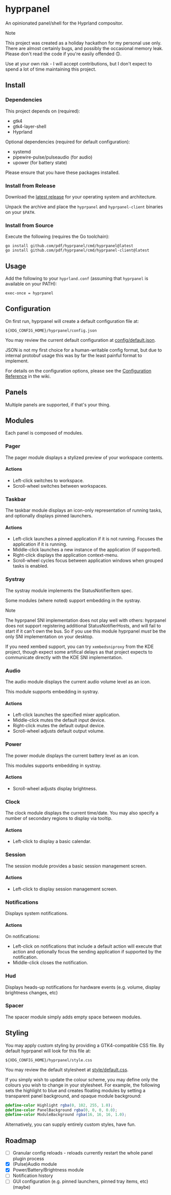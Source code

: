 # hyprpanel

An opinionated panel/shell for the Hyprland compositor.

> [!NOTE]
> This project was created as a holiday hackathon for my personal use only. There are almost certainly bugs, and possibly the occasional memory leak. Please don't read the code if you're easily offended 🙃.
> 
> Use at your own risk - I will accept contributions, but I don't expect to spend a lot of time maintaining this project.

## Install

### Dependencies

This project depends on (required):
- gtk4
- gtk4-layer-shell
- Hyprland

Optional dependencies (required for default configuration):
- systemd
- pipewire-pulse/pulseaudio (for audio)
- upower (for battery state)

Please ensure that you have these packages installed.

### Install from Release

Download the [latest release](https://github.com/pdf/hyprpanel/releases/latest) for your operating system and architecture.

Unpack the archive and place the `hyprpanel` and `hyprpanel-client` binaries on your `$PATH`.

### Install from Source

Execute the following (requires the Go toolchain):

```shell
go install github.com/pdf/hyprpanel/cmd/hyprpanel@latest
go install github.com/pdf/hyprpanel/cmd/hyprpanel-client@latest
```

## Usage

Add the following to your `hyprland.conf` (assuming that `hyprpanel` is available on your PATH):

```
exec-once = hyprpanel
```

## Configuration

On first run, hyprpanel will create a default configuration file at:

`${XDG_CONFIG_HOME}/hyprpanel/config.json`

You may review the current default configuration at [config/default.json](config/default.json).

JSON is not my first choice for a human-writable config format, but due to internal protobuf usage this was by far the least painful format to implement.

For details on the configuration options, please see the [Configuration Reference](https://github.com/pdf/hyprpanel/wiki/Config) in the wiki.

## Panels

Multiple panels are supported, if that's your thing.

## Modules

Each panel is composed of modules.

### Pager

The pager module displays a stylized preview of your workspace contents.

#### Actions

- Left-click switches to workspace.
- Scroll-wheel switches between workspaces.

### Taskbar

The taskbar module displays an icon-only representation of running tasks, and optionally displays pinned launchers.

#### Actions

- Left-click launches a pinned application if it is not running. Focuses the application if it is running.
- Middle-click launches a new instance of the application (if supported).
- Right-click displays the application context-menu.
- Scroll-wheel cycles focus between application windows when grouped tasks is enabled.

### Systray

The systray module implements the StatusNotifierItem spec.

Some modules (where noted) support embedding in the systray.

> [!NOTE]
> The hyprpanel SNI implementation does not play well with others: hyprpanel does not support registering additional StatusNotifierHosts, and will fail to start if it can't own the bus. So if you use this module hyprpanel *must* be the only SNI implementation on your desktop.
>
> If you need xembed support, you can try `xembedsniproxy` from the KDE project, though expect some artifical delays as that project expects to communicate directly with the KDE SNI implementation.

### Audio

The audio module displays the current audio volume level as an icon.

This module supports embedding in systray.

#### Actions

- Left-click launches the specified mixer application.
- Middle-click mutes the default input device.
- Right-click mutes the default output device.
- Scroll-wheel adjusts default output volume. 

### Power

The power module displays the current battery level as an icon.

This modules supports embedding in systray.

#### Actions

- Scroll-wheel adjusts display brightness. 

### Clock

The clock module displays the current time/date. You may also specify a number of secondary regions to display via tooltip.

#### Actions

- Left-click to display a basic calendar.

### Session

The session module provides a basic session management screen.

#### Actions

- Left-click to display session management screen.

### Notifications

Displays system notifications.

#### Actions

On notifications:

- Left-click on notifications that include a default action will execute that action and optionally focus the sending application if supported by the notification.
- Middle-click closes the notification.

### Hud

Displays heads-up notifications for hardware events (e.g. volume, display brightness changes, etc)

### Spacer

The spacer module simply adds empty space between modules.

## Styling

You may apply custom styling by providing a GTK4-compatible CSS file. By default hyprpanel will look for this file at:

`${XDG_CONFIG_HOME}/hyprpanel/style.css`

You may review the default stylesheet at [style/default.css](style/default.css).

If you simply wish to update the colour scheme, you may define only the colours you wish to change in your stylesheet. For example, the following sets the highlight to blue and creates floating modules by setting a transparent panel background, and opaque module background:

```css
@define-color Highlight rgba(0, 102, 255, 1.0);
@define-color PanelBackground rgba(0, 0, 0, 0.0);
@define-color ModuleBackground rgba(16, 16, 16, 1.0);
```

Alternatively, you can supply entirely custom styles, have fun.

## Roadmap

- [ ] Granular config reloads - reloads currently restart the whole panel plugin process
- [X] (Pulse)Audio module
- [X] Power/Battery/Brightness module
- [ ] Notification history
- [ ] GUI configuration (e.g. pinned launchers, pinned tray items, etc) (maybe)
